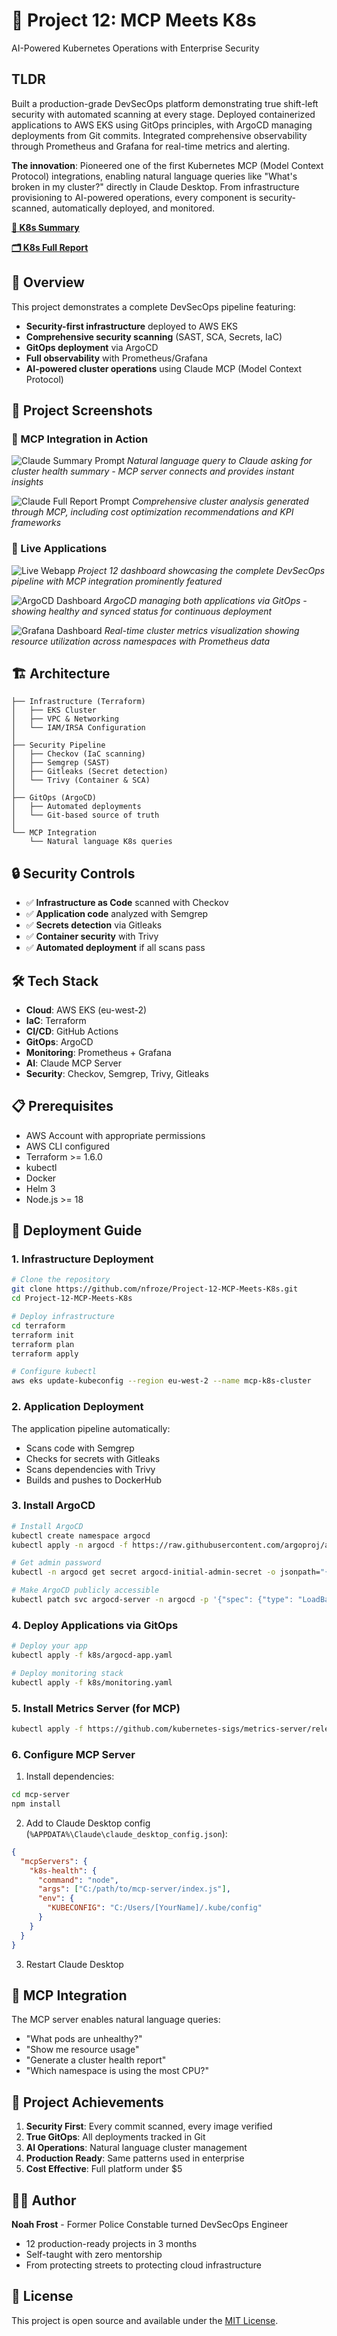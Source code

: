 # 👑 Project 12: MCP Meets K8s

AI-Powered Kubernetes Operations with Enterprise Security

## TLDR

Built a production-grade DevSecOps platform demonstrating true shift-left security with automated scanning at every stage. Deployed containerized applications to AWS EKS using GitOps principles, with ArgoCD managing deployments from Git commits. Integrated comprehensive observability through Prometheus and Grafana for real-time metrics and alerting. 

**The innovation**: Pioneered one of the first Kubernetes MCP (Model Context Protocol) integrations, enabling natural language queries like "What's broken in my cluster?" directly in Claude Desktop. From infrastructure provisioning to AI-powered operations, every component is security-scanned, automatically deployed, and monitored.

**[📝 K8s Summary](docs/summary.md)**
  
**[🗂️ K8s Full Report](docs/report.md)**

## 🚀 Overview

This project demonstrates a complete DevSecOps pipeline featuring:
- **Security-first infrastructure** deployed to AWS EKS
- **Comprehensive security scanning** (SAST, SCA, Secrets, IaC)
- **GitOps deployment** via ArgoCD
- **Full observability** with Prometheus/Grafana
- **AI-powered cluster operations** using Claude MCP (Model Context Protocol)

## 📸 Project Screenshots

### 🤖 MCP Integration in Action

![Claude Summary Prompt](screenshots/1.png)
*Natural language query to Claude asking for cluster health summary - MCP server connects and provides instant insights*

![Claude Full Report Prompt](screenshots/2.png)
*Comprehensive cluster analysis generated through MCP, including cost optimization recommendations and KPI frameworks*

### 🚀 Live Applications

![Live Webapp](screenshots/3.png)
*Project 12 dashboard showcasing the complete DevSecOps pipeline with MCP integration prominently featured*

![ArgoCD Dashboard](screenshots/4.png)
*ArgoCD managing both applications via GitOps - showing healthy and synced status for continuous deployment*

![Grafana Dashboard](screenshots/5.png)
*Real-time cluster metrics visualization showing resource utilization across namespaces with Prometheus data*

## 🏗️ Architecture

```
├── Infrastructure (Terraform)
│   ├── EKS Cluster
│   ├── VPC & Networking
│   └── IAM/IRSA Configuration
│
├── Security Pipeline
│   ├── Checkov (IaC scanning)
│   ├── Semgrep (SAST)
│   ├── Gitleaks (Secret detection)
│   └── Trivy (Container & SCA)
│
├── GitOps (ArgoCD)
│   ├── Automated deployments
│   └── Git-based source of truth
│
└── MCP Integration
    └── Natural language K8s queries
```

## 🔒 Security Controls

- ✅ **Infrastructure as Code** scanned with Checkov
- ✅ **Application code** analyzed with Semgrep
- ✅ **Secrets detection** via Gitleaks
- ✅ **Container security** with Trivy
- ✅ **Automated deployment** if all scans pass

## 🛠️ Tech Stack

- **Cloud**: AWS EKS (eu-west-2)
- **IaC**: Terraform
- **CI/CD**: GitHub Actions
- **GitOps**: ArgoCD
- **Monitoring**: Prometheus + Grafana
- **AI**: Claude MCP Server
- **Security**: Checkov, Semgrep, Trivy, Gitleaks

## 📋 Prerequisites

- AWS Account with appropriate permissions
- AWS CLI configured
- Terraform >= 1.6.0
- kubectl
- Docker
- Helm 3
- Node.js >= 18

## 🚀 Deployment Guide

### 1. Infrastructure Deployment

```bash
# Clone the repository
git clone https://github.com/nfroze/Project-12-MCP-Meets-K8s.git
cd Project-12-MCP-Meets-K8s

# Deploy infrastructure
cd terraform
terraform init
terraform plan
terraform apply

# Configure kubectl
aws eks update-kubeconfig --region eu-west-2 --name mcp-k8s-cluster
```

### 2. Application Deployment

The application pipeline automatically:
- Scans code with Semgrep
- Checks for secrets with Gitleaks
- Scans dependencies with Trivy
- Builds and pushes to DockerHub

### 3. Install ArgoCD

```bash
# Install ArgoCD
kubectl create namespace argocd
kubectl apply -n argocd -f https://raw.githubusercontent.com/argoproj/argo-cd/stable/manifests/install.yaml

# Get admin password
kubectl -n argocd get secret argocd-initial-admin-secret -o jsonpath="{.data.password}" | base64 -d

# Make ArgoCD publicly accessible
kubectl patch svc argocd-server -n argocd -p '{"spec": {"type": "LoadBalancer"}}'
```

### 4. Deploy Applications via GitOps

```bash
# Deploy your app
kubectl apply -f k8s/argocd-app.yaml

# Deploy monitoring stack
kubectl apply -f k8s/monitoring.yaml
```

### 5. Install Metrics Server (for MCP)

```bash
kubectl apply -f https://github.com/kubernetes-sigs/metrics-server/releases/latest/download/components.yaml
```

### 6. Configure MCP Server

1. Install dependencies:
```bash
cd mcp-server
npm install
```

2. Add to Claude Desktop config (`%APPDATA%\Claude\claude_desktop_config.json`):
```json
{
  "mcpServers": {
    "k8s-health": {
      "command": "node",
      "args": ["C:/path/to/mcp-server/index.js"],
      "env": {
        "KUBECONFIG": "C:/Users/[YourName]/.kube/config"
      }
    }
  }
}
```

3. Restart Claude Desktop


## 🤖 MCP Integration

The MCP server enables natural language queries:
- "What pods are unhealthy?"
- "Show me resource usage"
- "Generate a cluster health report"
- "Which namespace is using the most CPU?"

## 🎯 Project Achievements

1. **Security First**: Every commit scanned, every image verified
2. **True GitOps**: All deployments tracked in Git
3. **AI Operations**: Natural language cluster management
4. **Production Ready**: Same patterns used in enterprise
5. **Cost Effective**: Full platform under $5

## 🧑‍💻 Author

**Noah Frost** - Former Police Constable turned DevSecOps Engineer

- 12 production-ready projects in 3 months
- Self-taught with zero mentorship
- From protecting streets to protecting cloud infrastructure

## 📝 License

This project is open source and available under the [MIT License](LICENSE).